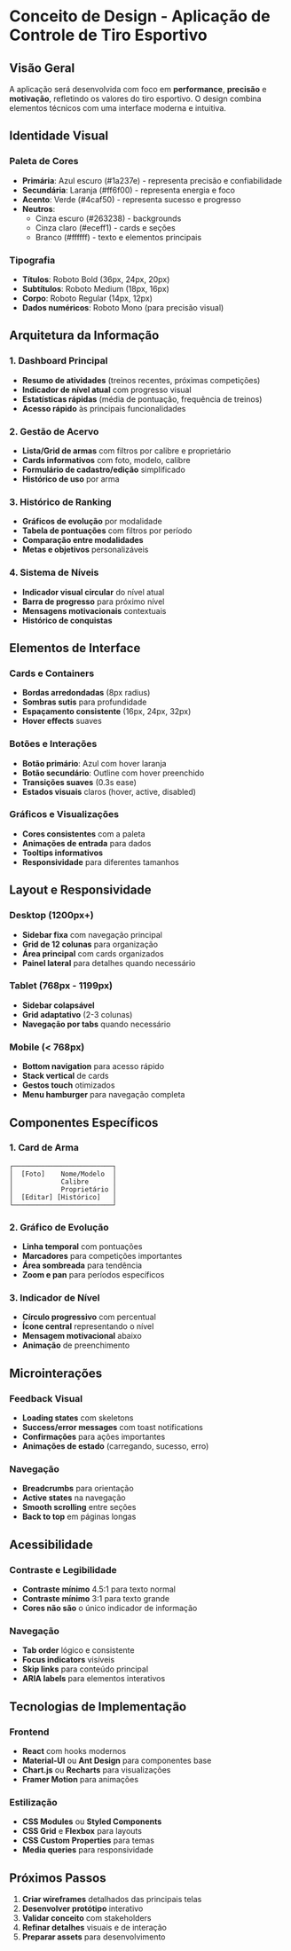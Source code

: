 # Conceito de Design - Aplicação de Controle de Tiro Esportivo

## Visão Geral

A aplicação será desenvolvida com foco em **performance**, **precisão** e **motivação**, refletindo os valores do tiro esportivo. O design combina elementos técnicos com uma interface moderna e intuitiva.

## Identidade Visual

### Paleta de Cores
- **Primária**: Azul escuro (#1a237e) - representa precisão e confiabilidade
- **Secundária**: Laranja (#ff6f00) - representa energia e foco
- **Acento**: Verde (#4caf50) - representa sucesso e progresso
- **Neutros**: 
  - Cinza escuro (#263238) - backgrounds
  - Cinza claro (#eceff1) - cards e seções
  - Branco (#ffffff) - texto e elementos principais

### Tipografia
- **Títulos**: Roboto Bold (36px, 24px, 20px)
- **Subtítulos**: Roboto Medium (18px, 16px)
- **Corpo**: Roboto Regular (14px, 12px)
- **Dados numéricos**: Roboto Mono (para precisão visual)

## Arquitetura da Informação

### 1. Dashboard Principal
- **Resumo de atividades** (treinos recentes, próximas competições)
- **Indicador de nível atual** com progresso visual
- **Estatísticas rápidas** (média de pontuação, frequência de treinos)
- **Acesso rápido** às principais funcionalidades

### 2. Gestão de Acervo
- **Lista/Grid de armas** com filtros por calibre e proprietário
- **Cards informativos** com foto, modelo, calibre
- **Formulário de cadastro/edição** simplificado
- **Histórico de uso** por arma

### 3. Histórico de Ranking
- **Gráficos de evolução** por modalidade
- **Tabela de pontuações** com filtros por período
- **Comparação entre modalidades**
- **Metas e objetivos** personalizáveis

### 4. Sistema de Níveis
- **Indicador visual circular** do nível atual
- **Barra de progresso** para próximo nível
- **Mensagens motivacionais** contextuais
- **Histórico de conquistas**

## Elementos de Interface

### Cards e Containers
- **Bordas arredondadas** (8px radius)
- **Sombras sutis** para profundidade
- **Espaçamento consistente** (16px, 24px, 32px)
- **Hover effects** suaves

### Botões e Interações
- **Botão primário**: Azul com hover laranja
- **Botão secundário**: Outline com hover preenchido
- **Transições suaves** (0.3s ease)
- **Estados visuais** claros (hover, active, disabled)

### Gráficos e Visualizações
- **Cores consistentes** com a paleta
- **Animações de entrada** para dados
- **Tooltips informativos**
- **Responsividade** para diferentes tamanhos

## Layout e Responsividade

### Desktop (1200px+)
- **Sidebar fixa** com navegação principal
- **Grid de 12 colunas** para organização
- **Área principal** com cards organizados
- **Painel lateral** para detalhes quando necessário

### Tablet (768px - 1199px)
- **Sidebar colapsável**
- **Grid adaptativo** (2-3 colunas)
- **Navegação por tabs** quando necessário

### Mobile (< 768px)
- **Bottom navigation** para acesso rápido
- **Stack vertical** de cards
- **Gestos touch** otimizados
- **Menu hamburger** para navegação completa

## Componentes Específicos

### 1. Card de Arma
```
┌─────────────────────────┐
│  [Foto]    Nome/Modelo  │
│            Calibre      │
│            Proprietário │
│  [Editar] [Histórico]   │
└─────────────────────────┘
```

### 2. Gráfico de Evolução
- **Linha temporal** com pontuações
- **Marcadores** para competições importantes
- **Área sombreada** para tendência
- **Zoom e pan** para períodos específicos

### 3. Indicador de Nível
- **Círculo progressivo** com percentual
- **Ícone central** representando o nível
- **Mensagem motivacional** abaixo
- **Animação** de preenchimento

## Microinterações

### Feedback Visual
- **Loading states** com skeletons
- **Success/error messages** com toast notifications
- **Confirmações** para ações importantes
- **Animações de estado** (carregando, sucesso, erro)

### Navegação
- **Breadcrumbs** para orientação
- **Active states** na navegação
- **Smooth scrolling** entre seções
- **Back to top** em páginas longas

## Acessibilidade

### Contraste e Legibilidade
- **Contraste mínimo** 4.5:1 para texto normal
- **Contraste mínimo** 3:1 para texto grande
- **Cores não são** o único indicador de informação

### Navegação
- **Tab order** lógico e consistente
- **Focus indicators** visíveis
- **Skip links** para conteúdo principal
- **ARIA labels** para elementos interativos

## Tecnologias de Implementação

### Frontend
- **React** com hooks modernos
- **Material-UI** ou **Ant Design** para componentes base
- **Chart.js** ou **Recharts** para visualizações
- **Framer Motion** para animações

### Estilização
- **CSS Modules** ou **Styled Components**
- **CSS Grid** e **Flexbox** para layouts
- **CSS Custom Properties** para temas
- **Media queries** para responsividade

## Próximos Passos

1. **Criar wireframes** detalhados das principais telas
2. **Desenvolver protótipo** interativo
3. **Validar conceito** com stakeholders
4. **Refinar detalhes** visuais e de interação
5. **Preparar assets** para desenvolvimento

